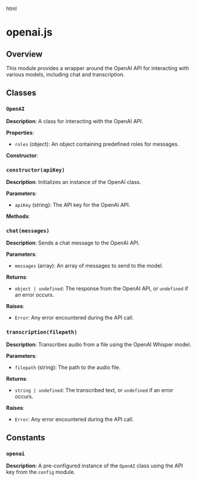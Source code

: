 html
<h1>openai.js</h1>

<h2>Overview</h2>
<p>This module provides a wrapper around the OpenAI API for interacting with various models, including chat and transcription.</p>

<h2>Classes</h2>

<h3><code>OpenAI</code></h3>

<p><strong>Description</strong>: A class for interacting with the OpenAI API.</p>

<p><strong>Properties</strong>:</p>
<ul>
  <li><code>roles</code> (object): An object containing predefined roles for messages.</li>
</ul>

<p><strong>Constructor</strong>:</p>

<h3><code>constructor(apiKey)</code></h3>

<p><strong>Description</strong>: Initializes an instance of the OpenAI class.</p>

<p><strong>Parameters</strong>:</p>
<ul>
  <li><code>apiKey</code> (string): The API key for the OpenAI API.</li>
</ul>

<p><strong>Methods</strong>:</p>

<h3><code>chat(messages)</code></h3>

<p><strong>Description</strong>: Sends a chat message to the OpenAI API.</p>

<p><strong>Parameters</strong>:</p>
<ul>
  <li><code>messages</code> (array): An array of messages to send to the model.</li>
</ul>

<p><strong>Returns</strong>:</p>
<ul>
  <li><code>object | undefined</code>: The response from the OpenAI API, or <code>undefined</code> if an error occurs.</li>
</ul>

<p><strong>Raises</strong>:</p>
<ul>
  <li><code>Error</code>: Any error encountered during the API call.</li>
</ul>


<h3><code>transcription(filepath)</code></h3>

<p><strong>Description</strong>: Transcribes audio from a file using the OpenAI Whisper model.</p>

<p><strong>Parameters</strong>:</p>
<ul>
  <li><code>filepath</code> (string): The path to the audio file.</li>
</ul>

<p><strong>Returns</strong>:</p>
<ul>
  <li><code>string | undefined</code>: The transcribed text, or <code>undefined</code> if an error occurs.</li>
</ul>

<p><strong>Raises</strong>:</p>
<ul>
  <li><code>Error</code>: Any error encountered during the API call.</li>
</ul>


<h2>Constants</h2>

<h3><code>openai</code></h3>

<p><strong>Description</strong>: A pre-configured instance of the <code>OpenAI</code> class using the API key from the <code>config</code> module.</p>